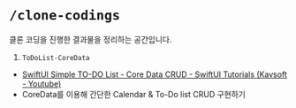 # `/clone-codings`

클론 코딩을 진행한 결과물을 정리하는 공간입니다.

1. `ToDoList-CoreData`
  - [SwiftUI Simple TO-DO List - Core Data CRUD - SwiftUI Tutorials (Kavsoft - Youtube)](https://www.youtube.com/watch?v=M1TDcVUjixA)
  - CoreData를 이용해 간단한 Calendar & To-Do list CRUD 구현하기
